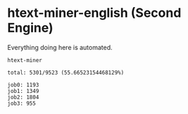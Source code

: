 # htext-miner-english (Second Engine)

Everything doing here is automated.

```
htext-miner

total: 5301/9523 (55.66523154468129%)

job0: 1193
job1: 1349
job2: 1804
job3: 955
```